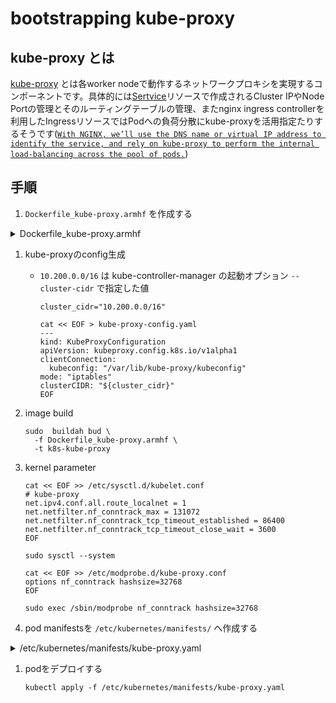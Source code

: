 # bootstrapping kube-proxy

## kube-proxy とは

[kube-proxy](https://kubernetes.io/docs/concepts/overview/components/#kube-proxy) とは各worker nodeで動作するネットワークプロキシを実現するコンポーネントです。具体的には[Sertvice](https://kubernetes.io/docs/concepts/services-networking/service/)リソースで作成されるCluster IPやNode Portの管理とそのルーティングテーブルの管理、またnginx ingress controllerを利用したIngressリソースではPodへの負荷分散にkube-proxyを活用指定たりするそうです([`With NGINX, we’ll use the DNS name or virtual IP address to identify the service, and rely on kube-proxy to perform the internal load-balancing across the pool of pods.`](https://github.com/nginxinc/kubernetes-ingress/blob/v1.12.1/examples/tcp-udp/README.md))

## 手順

1. `Dockerfile_kube-proxy.armhf` を作成する
  <details><summary>Dockerfile_kube-proxy.armhf</summary>
    ```
    cat << 'EOF' > Dockerfile_kube-proxy.armhf
    FROM arm64v8/ubuntu:bionic

    ARG VERSION="v1.22.0"
    ARG ARCH="arm64"

    RUN set -ex \
      && apt update \
      && apt install -y wget \
      && apt clean \
      && wget -P /usr/bin/ https://dl.k8s.io/$VERSION/bin/linux/$ARCH/kube-proxy \
      && chmod +x /usr/bin/kube-proxy \
      && install -o root -g root -m 755 -d /var/lib/kube-proxy \
      && install -o root -g root -m 755 -d /etc/kubernetes/config

    COPY kube-proxy-config.yaml /var/lib/kube-proxy/kube-proxy-config.yaml
    COPY kube-proxy.kubeconfig /var/lib//kube-proxy/kubeconfig

    ENTRYPOINT ["/usr/bin/kube-proxy"]
    EOF
    ```
  </details>

1. kube-proxyのconfig生成
    - `10.200.0.0/16` は kube-controller-manager の起動オプション `--cluster-cidr` で指定した値
      ```
      cluster_cidr="10.200.0.0/16"

      cat << EOF > kube-proxy-config.yaml
      ---
      kind: KubeProxyConfiguration
      apiVersion: kubeproxy.config.k8s.io/v1alpha1
      clientConnection:
        kubeconfig: "/var/lib/kube-proxy/kubeconfig"
      mode: "iptables"
      clusterCIDR: "${cluster_cidr}"
      EOF
      ```

1. image build
   ```
   sudo  buildah bud \
     -f Dockerfile_kube-proxy.armhf \
     -t k8s-kube-proxy
   ```

1. kernel parameter
   ```
   cat << EOF >> /etc/sysctl.d/kubelet.conf
   # kube-proxy
   net.ipv4.conf.all.route_localnet = 1
   net.netfilter.nf_conntrack_max = 131072
   net.netfilter.nf_conntrack_tcp_timeout_established = 86400
   net.netfilter.nf_conntrack_tcp_timeout_close_wait = 3600
   EOF

   sudo sysctl --system

   cat << EOF >> /etc/modprobe.d/kube-proxy.conf
   options nf_conntrack hashsize=32768
   EOF

   sudo exec /sbin/modprobe nf_conntrack hashsize=32768
   ```

1. pod manifestsを `/etc/kubernetes/manifests/` へ作成する
  <details><summary>/etc/kubernetes/manifests/kube-proxy.yaml</summary>
    ```
    sudo mkdir -p /etc/kubernetes/manifests

    cat << EOF | sudo tee /etc/kubernetes/manifests/kube-proxy.yaml
    ---
    apiVersion: apps/v1
    kind: DaemonSet
    metadata:
      name: kube-proxy
      namespace: kube-system
      labels:
        component: kube-proxy
        # TODO
        # master nodeにaddon-managerを導入したらコメント外す
        # addonmanager.kubernetes.io/mode=Reconcile
    spec:
      selector:
        matchLabels:
          name: kube-proxy
      # https://kubernetes.io/docs/tasks/manage-daemon/update-daemon-set/#performing-a-rolling-update
      updateStrategy:
        type: RollingUpdate
        rollingUpdate:
          maxUnavailable: 1
      template:
        # template 以下はpod templates
        #   (apiVersionやkindをもたないことを除いては、Podのテンプレートと同じスキーマ)
        #   https://kubernetes.io/ja/docs/concepts/workloads/controllers/daemonset/
        metadata:
          labels:
            name: kube-proxy
          annotations:
            scheduler.alpha.kubernetes.io/critical-pod: ''
        spec:
          # https://kubernetes.io/docs/tasks/administer-cluster/guaranteed-scheduling-critical-addon-pods/
          priorityClassName: system-node-critical
          hostNetwork: true
          containers:
            - name: kube-proxy
              image: localhost/k8s-kube-proxy:latest
              securityContext:
                capabilities:
                  add:
                    - SYS_ADMIN
                    - NET_ADMIN
                    - NET_RAW
              command:
                - /usr/bin/kube-proxy
                - --config=/var/lib/kube-proxy/kube-proxy-config.yaml
              imagePullPolicy: IfNotPresent
              resources:
                requests:
                  cpu: "256m"
              volumeMounts:
              - name: conntrack-command
                mountPath: /usr/sbin/conntrack
              - name: iptables-command
                mountPath: /usr/sbin/iptables
              - name: iptables-restore-command
                mountPath: /usr/sbin/iptables-restore
              - name: iptables-save-command
                mountPath: /usr/sbin/iptables-save
              - name: xtables-lock-file
                mountPath: /run/xtables.lock
              - name: usr-lib-dir
                mountPath: /usr/lib
              - name: lib-dir
                mountPath: /lib
              - name: sys-dir
                mountPath: /sys
          volumes:
          - name: conntrack-command
            hostPath:
              path: /usr/sbin/conntrack
          - name: iptables-command
            hostPath:
              path: /usr/sbin/iptables
          - name: iptables-restore-command
            hostPath:
              path: /usr/sbin/iptables-restore
          - name: iptables-save-command
            hostPath:
              path: /usr/sbin/iptables-save
          - name: xtables-lock-file
            hostPath:
              path: /run/xtables.lock
          - name: usr-lib-dir
            hostPath:
              path: /usr/lib
          - name: lib-dir
            hostPath:
              path: /lib
          - name: sys-dir
            hostPath:
              path: /sys
    EOF
    ```
  </details>

1. podをデプロイする
   ```
   kubectl apply -f /etc/kubernetes/manifests/kube-proxy.yaml
   ```
